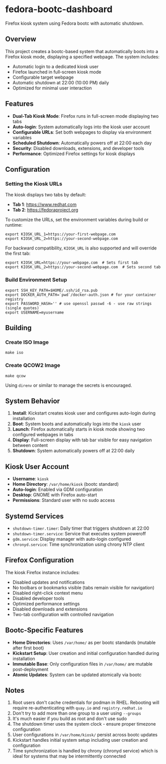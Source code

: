 # fedora-bootc-dashboard
Firefox kiosk system using Fedora bootc with automatic shutdown.

## Overview

This project creates a bootc-based system that automatically boots into a Firefox kiosk mode, displaying a specified webpage. The system includes:

- Automatic login to a dedicated kiosk user
- Firefox launched in full-screen kiosk mode
- Configurable target webpage
- Automatic shutdown at 22:00 (10:00 PM) daily
- Optimized for minimal user interaction

## Features

- **Dual-Tab Kiosk Mode**: Firefox runs in full-screen mode displaying two tabs
- **Auto-login**: System automatically logs into the kiosk user account
- **Configurable URLs**: Set both webpages to display via environment variables
- **Scheduled Shutdown**: Automatically powers off at 22:00 each day
- **Security**: Disabled downloads, extensions, and developer tools
- **Performance**: Optimized Firefox settings for kiosk displays

## Configuration

### Setting the Kiosk URLs

The kiosk displays two tabs by default:
- **Tab 1**: https://www.redhat.com
- **Tab 2**: https://fedoraproject.org

To customize the URLs, set the environment variables during build or runtime:

```shell
export KIOSK_URL_1=https://your-first-webpage.com
export KIOSK_URL_2=https://your-second-webpage.com
```

For backward compatibility, `KIOSK_URL` is also supported and will override the first tab:

```shell
export KIOSK_URL=https://your-webpage.com  # Sets first tab
export KIOSK_URL_2=https://your-second-webpage.com  # Sets second tab
```

### Build Environment Setup

```shell
export SSH_KEY_PATH=$HOME/.ssh/id_rsa.pub
export DOCKER_AUTH_PATH=`pwd`/docker-auth.json # for your container registry
export PASSWORD_HASH='' # use openssl passwd -6 - use raw strings (single quotes)
export USERNAME=myusername
```

## Building

### Create ISO Image
```shell
make iso
```

### Create QCOW2 Image
```shell
make qcow
```

Using `direnv` or similar to manage the secrets is encouraged.

## System Behavior

1. **Install**: Kickstart creates kiosk user and configures auto-login during installation
2. **Boot**: System boots and automatically logs into the `kiosk` user
3. **Launch**: Firefox automatically starts in kiosk mode showing two configured webpages in tabs
4. **Display**: Full-screen display with tab bar visible for easy navigation between content
5. **Shutdown**: System automatically powers off at 22:00 daily

## Kiosk User Account

- **Username**: `kiosk`
- **Home Directory**: `/var/home/kiosk` (bootc standard)
- **Auto-login**: Enabled via GDM configuration
- **Desktop**: GNOME with Firefox auto-start
- **Permissions**: Standard user with no sudo access

## Systemd Services

- `shutdown-timer.timer`: Daily timer that triggers shutdown at 22:00
- `shutdown-timer.service`: Service that executes system poweroff
- `gdm.service`: Display manager with auto-login configured
- `chronyd.service`: Time synchronization using chrony NTP client

## Firefox Configuration

The kiosk Firefox instance includes:
- Disabled updates and notifications
- No toolbars or bookmarks visible (tabs remain visible for navigation)
- Disabled right-click context menu
- Disabled developer tools
- Optimized performance settings
- Disabled downloads and extensions
- Two-tab configuration with controlled navigation

## Bootc-Specific Features

- **Home Directories**: Uses `/var/home/` as per bootc standards (mutable after first boot)
- **Kickstart Setup**: User creation and initial configuration handled during installation
- **Immutable Base**: Only configuration files in `/var/home/` are mutable post-deployment
- **Atomic Updates**: System can be updated atomically via bootc

## Notes

1. Root users don't cache credentials for podman in RHEL. Rebooting will require re-authenticating with `quay.io` and `registry.redhat.io`
2. Don't try to add more than one group to a user using `--groups`
3. It's much easier if you build as root and don't use sudo
4. The shutdown timer uses the system clock - ensure proper timezone configuration
5. User configurations in `/var/home/kiosk/` persist across bootc updates
6. Kickstart handles initial system setup including user creation and configuration
7. Time synchronization is handled by chrony (chronyd service) which is ideal for systems that may be intermittently connected
